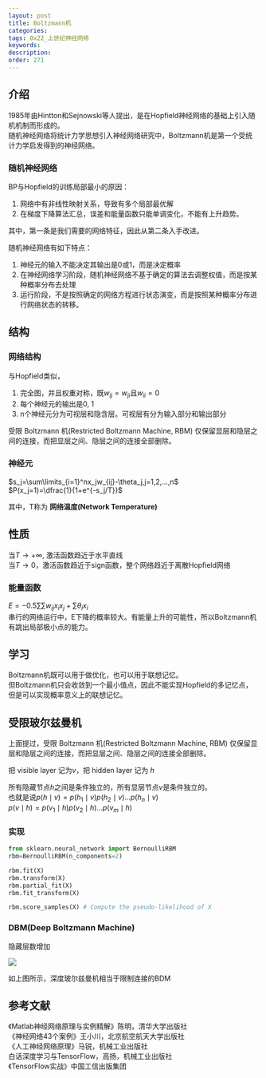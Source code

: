 ```yaml
---
layout: post
title: Boltzmann机
categories:
tags: 0x22_上世纪神经网络
keywords:
description:
order: 271
---
```



## 介绍

1985年由Hintton和Sejnowski等人提出，是在Hopfield神经网络的基础上引入随机机制而形成的。  
随机神经网络将统计力学思想引入神经网络研究中，Boltzmann机是第一个受统计力学启发得到的神经网络。  


### 随机神经网络
BP与Hopfield的训练局部最小的原因：
1. 网络中有非线性映射关系，导致有多个局部最优解
2. 在梯度下降算法汇总，误差和能量函数只能单调变化，不能有上升趋势。


其中，第一条是我们需要的网络特征，因此从第二条入手改进。  


随机神经网络有如下特点：
1. 神经元的输入不能决定其输出是0或1，而是决定概率
2. 在神经网络学习阶段，随机神经网络不基于确定的算法去调整权值，而是按某种概率分布去处理
3. 运行阶段，不是按照确定的网络方程进行状态演变，而是按照某种概率分布进行网络状态的转移。


## 结构
### 网络结构
与Hopfield类似，
1. 完全图，并且权重对称，既$w_{ij}=w_{ji}$且$w_{ii}=0$
2. 每个神经元的输出是0, 1
3. n个神经元分为可视层和隐含层。可视层有分为输入部分和输出部分

受限 Boltzmann 机(Restricted Boltzmann Machine, RBM) 仅保留显层和隐层之间的连接，而把显层之间、隐层之间的连接全部删除。

### 神经元
$s_j=\sum\limits_{i=1}^nx_jw_{ij}-\theta_j,j=1,2,...,n$  
$P(x_j=1)=\dfrac{1}{1+e^{-s_j/T}}$  


其中，T称为 **网络温度(Network Temperature)**  


## 性质
当$T\to +\infty$, 激活函数趋近于水平直线  
当$T\to 0$，激活函数趋近于sign函数，整个网络趋近于离散Hopfield网络  


### 能量函数
$E=-0.5\sum\sum w_{ij}x_i x_j +\sum\theta_i x_i$  
串行的网络运行中，E下降的概率较大。有能量上升的可能性，所以Boltzmann机有跳出局部极小点的能力。  


## 学习
Boltzmann机既可以用于做优化，也可以用于联想记忆。  
但Boltzmann机只会收敛到一个最小值点，因此不能实现Hopfield的多记忆点，但是可以实现概率意义上的联想记忆。


## 受限玻尔兹曼机
上面提过，受限 Boltzmann 机(Restricted Boltzmann Machine, RBM) 仅保留显层和隐层之间的连接，而把显层之间、隐层之间的连接全部删除。  

把 visible layer 记为$v$，把 hidden layer 记为 $h$  

所有隐藏节点$h$之间是条件独立的，所有显层节点$v$是条件独立的。  
也就是说$p(h\mid v)=p(h_1\mid v)p(h_2\mid v)...p(h_n\mid v)$  
$p(v\mid h)=p(v_1\mid h)p(v_2\mid h)...p(v_m\mid h)$

### 实现
```py
from sklearn.neural_network import BernoulliRBM
rbm=BernoulliRBM(n_components=2)

rbm.fit(X)
rbm.transform(X)
rbm.partial_fit(X)
rbm.fit_transform(X)

rbm.score_samples(X) # Compute the pseudo-likelihood of X
```
### DBM(Deep Boltzmann Machine)

隐藏层数增加  

![](https://github.com/guofei9987/pictures_for_blog/blob/master/machine_learning/dbm.png?raw=true)  


如上图所示，深度玻尔兹曼机相当于限制连接的BDM

## 参考文献
《Matlab神经网络原理与实例精解》陈明，清华大学出版社   
《神经网络43个案例》王小川，北京航空航天大学出版社  
《人工神经网络原理》马锐，机械工业出版社  
白话深度学习与TensorFlow，高扬，机械工业出版社  
《TensorFlow实战》中国工信出版集团
